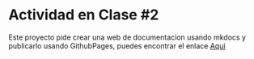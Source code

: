# Actividad en Clase #2
Este proyecto pide crear una web de documentacion usando mkdocs y publicarlo usando GithubPages, puedes encontrar el enlace 
[Aqui](https://ciguox.github.io/Documentacion_Proyecto/, "Esto te lleva a mi Github.io 😀")